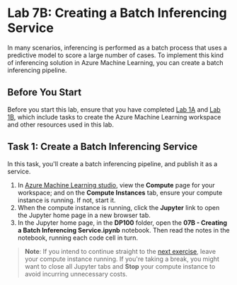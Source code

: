 # Lab 7B: Creating a Batch Inferencing Service

In many scenarios, inferencing is performed as a batch process that uses a predictive model to score a large number of cases. To implement this kind of inferencing solution in Azure Machine Learning, you can create a batch inferencing pipeline.

## Before You Start

Before you start this lab, ensure that you have completed [Lab 1A](Lab01A.md) and [Lab 1B](Lab01B.md), which include tasks to create the Azure Machine Learning workspace and other resources used in this lab.

## Task 1: Create a Batch Inferencing Service

In this task, you'll create a batch inferencing pipeline, and publish it as a service.

1. In [Azure Machine Learning studio](https://ml.azure.com), view the **Compute** page for your workspace; and on the **Compute Instances** tab, ensure your compute instance is running. If not, start it.
2. When the compute instance is running, click the **Jupyter** link to open the Jupyter home page in a new browser tab.
3. In the Jupyter home page, in the **DP100** folder, open the **07B - Creating a Batch Inferencing Service.ipynb** notebook. Then read the notes in the notebook, running each code cell in turn.

> **Note**: If you intend to continue straight to the [next exercise](Lab08A.md), leave your compute instance running. If you're taking a break, you might want to close all Jupyter tabs and **Stop** your compute instance to avoid incurring unnecessary costs.

